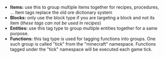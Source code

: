 * **Items:** use this to group multiple items together for recipes, procedures, ... Item tags replace the old ore dictionary system
* **Blocks:** only use the block type if you are targeting a block and not its item (_these tags can not be used in recipes_)
* **Entities:** use this tag type to group multiple entities together for a same purpose.
* **Functions:** this tag type is used for tagging functions into groups. One such group is called "tick" from the "minecraft" namespace. Functions tagged under the "tick" namespace will be executed each game tick.